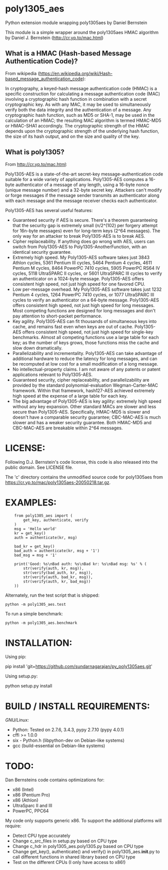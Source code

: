 # poly1305_aes
Python extension module wrapping poly1305aes by Daniel Bernstein

This module is a simple wrapper around the poly1305aes HMAC algorithm by Daniel J. Bernstein (http://cr.yp.to/mac.html)

## What is a HMAC (Hash-based Message Authentication Code)?
From wikipedia (https://en.wikipedia.org/wiki/Hash-based_message_authentication_code):

In cryptography, a keyed-hash message authentication code (HMAC) is a specific construction for calculating a message authentication code (MAC) involving a cryptographic hash function in combination with a secret cryptographic key. As with any MAC, it may be used to simultaneously verify both the data integrity and the authentication of a message. Any cryptographic hash function, such as MD5 or SHA-1, may be used in the calculation of an HMAC; the resulting MAC algorithm is termed HMAC-MD5 or HMAC-SHA1 accordingly. The cryptographic strength of the HMAC depends upon the cryptographic strength of the underlying hash function, the size of its hash output, and on the size and quality of the key.

## What is poly1305?
From http://cr.yp.to/mac.html:

Poly1305-AES is a state-of-the-art secret-key message-authentication code suitable for a wide variety of applications. Poly1305-AES computes a 16-byte authenticator of a message of any length, using a 16-byte nonce (unique message number) and a 32-byte secret key. Attackers can't modify or forge messages if the message sender transmits an authenticator along with each message and the message receiver checks each authenticator.

Poly1305-AES has several useful features:

-  Guaranteed security if AES is secure. There's a theorem guaranteeing that the security gap is extremely small (n/2^(102) per forgery attempt for 16n-byte messages) even for long-term keys (2^64 messages). The only way for an attacker to break Poly1305-AES is to break AES.
-  Cipher replaceability. If anything does go wrong with AES, users can switch from Poly1305-AES to Poly1305-AnotherFunction, with an identical security guarantee.
-  Extremely high speed. My Poly1305-AES software takes just 3843 Athlon cycles, 5361 Pentium III cycles, 5464 Pentium 4 cycles, 4611 Pentium M cycles, 8464 PowerPC 7410 cycles, 5905 PowerPC RS64 IV cycles, 5118 UltraSPARC II cycles, or 5601 UltraSPARC III cycles to verify an authenticator on a 1024-byte message. Poly1305-AES offers consistent high speed, not just high speed for one favored CPU.
-  Low per-message overhead. My Poly1305-AES software takes just 1232 Pentium 4 cycles, 1264 PowerPC 7410 cycles, or 1077 UltraSPARC III cycles to verify an authenticator on a 64-byte message. Poly1305-AES offers consistent high speed, not just high speed for long messages.  Most competing functions are designed for long messages and don't pay attention to short-packet performance.
-  Key agility. Poly1305-AES can fit thousands of simultaneous keys into cache, and remains fast even when keys are out of cache. Poly1305-AES offers consistent high speed, not just high speed for single-key benchmarks. Almost all competing functions use a large table for each key; as the number of keys grows, those functions miss the cache and slow down dramatically.
-  Parallelizability and incrementality. Poly1305-AES can take advantage of additional hardware to reduce the latency for long messages, and can be recomputed at low cost for a small modification of a long message.
-  No intellectual-property claims. I am not aware of any patents or patent applications relevant to Poly1305-AES.
-  Guaranteed security, cipher replaceability, and parallelizability are provided by the standard polynomial-evaluation Wegman-Carter-MAC framework. Within that framework, hash127-AES achieved extremely high speed at the expense of a large table for each key.
-  The big advantage of Poly1305-AES is key agility: extremely high speed without any key expansion. Other standard MACs are slower and less secure than Poly1305-AES. Specifically, HMAC-MD5 is slower and doesn't have a comparable security guarantee; CBC-MAC-AES is much slower and has a weaker security guarantee. Both HMAC-MD5 and CBC-MAC-AES are breakable within 2^64 messages.

# LICENSE:
Following D.J. Bernstein's code license, this code is also released into the public domain. See LICENSE file.

The 'c' directory contains the unmodified source code for poly1305aes from https://cr.yp.to/mac/poly1305aes-20050218.tar.gz.

# EXAMPLES:
~~~~ {.sourceCode .python}
    from poly1305_aes import (
        get_key, authenticate, verify
    )
    msg = 'Hello world'
    kr = get_key()
    auth = authenticate(kr, msg)

    bad_kr = get_key()
    bad_auth = authenticate(kr, msg + '1')
    bad_msg = msg + '1'

    print('Good: %s\nBad auth: %s\nBad kr: %s\nBad msg: %s' % (
        str(verify(auth, kr, msg)),
        str(verify(bad_auth, kr, msg)),
        str(verify(auth, bad_kr, msg)),
        str(verify(auth, kr, bad_msg))
    ))
~~~~

Alternately, run the test script that is shipped: 

    python -m poly1305_aes.test

To run a simple benchmark:

    python -m poly1305_aes.benchmark

# INSTALLATION:
Using pip:

   pip install 'git+https://github.com/sundarnagarajan/py_poly1305aes.git'

Using setup.py: 

   python setup.py install

# BUILD / INSTALL REQUIREMENTS:
*GNU/Linux:* 
- Python: Tested on 2.7.6, 3.4.3, pypy 2.7.10 (pypy 4.0.1)
- cffi >= 1.0.0 
- six - Python.h (libpython-dev on Debian-like systems)
- gcc (build-essential on Debian-like systems)

# TODO:
Dan Bernsteins code contains optimizations for:
-  x86 (Intel)
-  x86 (Pentium Pro)
-  x86 (Athlon)
-  UltraSparc II and III
-  PowerPC, PPC64

My code only supports generic x86. To support the additional platforms will require:
-  Detect CPU type accurately
-  Change c_src_files in setup.py based on CPU type
-  Change c_hdr in poly1305_aes.poly1305.py based on CPU type
-  Change get_key(), authenticate() and verify() in poly1305_aes.__init__.py to call different functions in shared
   library based on CPU type
-  Test on the different CPUs (I only have access to x86!)
